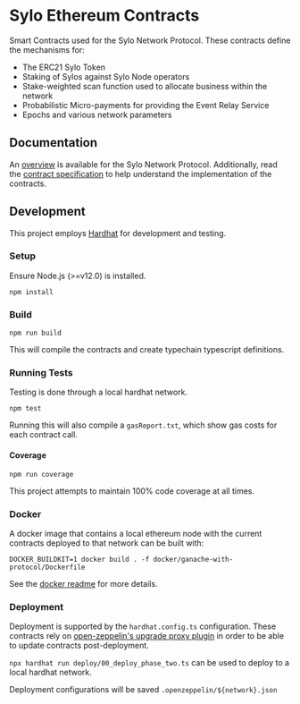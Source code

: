 # Sylo Ethereum Contracts

Smart Contracts used for the Sylo Network Protocol. These contracts
define the mechanisms for:
  - The ERC21 Sylo Token
  - Staking of Sylos against Sylo Node operators
  - Stake-weighted scan function used to allocate business
  within the network
  - Probabilistic Micro-payments for providing the Event Relay
  Service
  - Epochs and various network parameters

## Documentation

An [overview](docs/overview.md) is available for the Sylo Network Protocol.
Additionally, read the [contract specification](docs/spec.md) to
help understand the implementation of the contracts.

## Development

This project employs [Hardhat](https://hardhat.org/getting-started/) for development and testing.

### Setup

Ensure Node.js (>=v12.0) is installed.

`npm install`

### Build

`npm run build`

This will compile the contracts and create typechain typescript definitions.

### Running Tests

Testing is done through a local hardhat network.

`npm test`

Running this will also compile a `gasReport.txt`, which show gas costs
for each contract call.

#### Coverage

`npm run coverage`

This project attempts to maintain 100% code coverage at all times.

### Docker

A docker image that contains a local ethereum node with the current contracts
deployed to that network can be built with:

`DOCKER_BUILDKIT=1 docker build . -f docker/ganache-with-protocol/Dockerfile`

See the [docker readme](docker/ganache-with-protocol/README.md)
for more details.

### Deployment

Deployment is supported by the `hardhat.config.ts` configuration. These
contracts rely on [open-zeppelin's upgrade proxy plugin](https://docs.openzeppelin.com/upgrades-plugins/1.x/) in order to be able to update
contracts post-deployment.

`npx hardhat run deploy/00_deploy_phase_two.ts` can be used to deploy
to a local hardhat network.

Deployment configurations will be saved `.openzeppelin/${network}.json`
